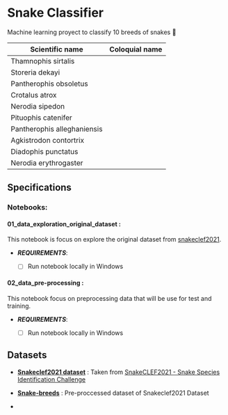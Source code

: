# Snake Classifier
Machine learning proyect to classify 10 breeds of snakes :snake:

|Scientific name|Coloquial name|
|--|--|
| Thamnophis sirtalis |  |
| Storeria dekayi |  |
| Pantherophis obsoletus |  |
| Crotalus atrox |  |
| Nerodia sipedon |  |
|Pituophis catenifer|  |
| Pantherophis alleghaniensis |  |
| Agkistrodon contortrix |  |
| Diadophis punctatus |  |
| Nerodia erythrogaster |  |
## Specifications

### Notebooks:

####  01_data_exploration_original_dataset :

This notebook is focus on explore the original  dataset  from [snakeclef2021](https://www.aicrowd.com/challenges/snakeclef2021-snake-species-identification-challenge).
- ***REQUIREMENTS***:
    
	 - [ ] Run notebook locally in Windows


####  02_data_pre-processing :
This notebook focus on preprocessing data that will be  use for test and training.
- ***REQUIREMENTS***:
    
	 - [ ]  Run notebook locally in Windows
	 
## Datasets

- **[Snakeclef2021 dataset](https://www.kaggle.com/deividt/snakeclef2021)** : Taken from [SnakeCLEF2021 - Snake Species Identification Challenge](https://www.aicrowd.com/challenges/snakeclef2021-snake-species-identification-challenge)

- [**Snake-breeds**](https://www.kaggle.com/deividt/snake-breeds) : Pre-proccessed  dataset of Snakeclef2021 Dataset
-